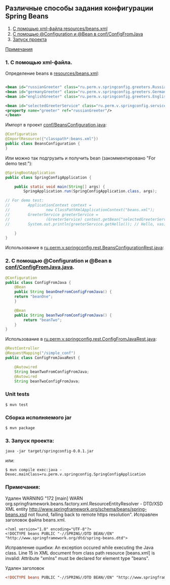 Различные способы задания конфигурации Spring Beans
----------------

1. [С помощью xml-файла resources/beans.xml](#xml_file)
2. [С помощью @Configuration и @Bean в conf/ConfigFromJava](#configuration)
3. [Запуск проекта](#run_project)

[Примечания](#other)

<a id="xml_file"></a>
### 1. С помощью xml-файла.

Определение beans в [resources/beans.xml](https://github.com/cherepakhin/spring_config/blob/main/src/main/resources/beans.xml):

````xml

<bean id="russianGreeter" class="ru.perm.v.springconfig.greeters.RussianGreeter"/>
<bean id="germanyGreeter" class="ru.perm.v.springconfig.greeters.GermanyGreeter"/>
<bean id="englishGreeter" class="ru.perm.v.springconfig.greeters.EnglishGreeter"/>

<bean id="selectedGreeterService" class="ru.perm.v.springconfig.service.GreeterService">
<property name="greeter" ref="russianGreeter"/>
</bean>
````

Импорт в проект [conf/BeansConfiguration.java](https://github.com/cherepakhin/spring_config/blob/main/src/main/java/ru/perm/v/springconfig/conf/BeansConfiguration.java):

````java
@Configuration
@ImportResource({"classpath*:beans.xml"})
public class BeansConfiguration {
}
````

Или можно так подгрузить и получить bean (закомментировано "For demo test:"):

````java
@SpringBootApplication
public class SpringConfigApplication {

    public static void main(String[] args) {
        SpringApplication.run(SpringConfigApplication.class, args);

// For demo test:
//        ApplicationContext context =
//                new ClassPathXmlApplicationContext("beans.xml");
//        GreeterService greeterService =
//                (GreeterService) context.getBean("selectedGreeterService");
//        System.out.println(greeterService.getHello()); // Hello, vasi!

    }
}
````

Использование в [ru.perm.v.springconfig.rest.BeansConfigurationRest.java](https://github.com/cherepakhin/spring_config/blob/main/src/main/java/ru/perm/v/springconfig/rest/BeansConfigurationRest.java):


<a id="configuration"></a>
### 2. С помощью @Configuration и @Bean в [conf/ConfigFromJava.java](https://github.com/cherepakhin/spring_config/blob/main/src/main/java/ru/perm/v/springconfig/conf/ConfigFromJava.java). 

````java
@Configuration
public class ConfigFromJava {
    @Bean
    public String beanOneFromConfigFromJava() {
    return "beanOne";
    }

    @Bean
    public String beanTwoFromConfigFromJava() {
        return "beanTwo";
    }
}
````

Использование в [ru.perm.v.springconfig.rest.ConfigFromJavaRest.java](https://github.com/cherepakhin/spring_config/blob/main/src/main/java/ru/perm/v/springconfig/rest/ConfigFromJavaRest.java):

````java
@RestController
@RequestMapping("/simple_conf")
public class ConfigFromJavaRest {

    @Autowired
    String beanTwoFromConfigFromJava;
    @Autowired
    String beanTwoConfigFromJava;
````

### Unit tests

````shell
$ mvn test
````


### Сборка исполняемого jar

````shell
$ mvn package
````

<a id="run_project"></a>
### 3. Запуск проекта:

````shell
java -jar target/springconfig-0.0.1.jar
````

или:

````shell
$ mvn compile exec:java -Dexec.mainClass=ru.perm.v.springconfig.SpringConfigApplication
````

<a id="other"></a>
### Примечания:

Удален WARNING "172 [main] WARN org.springframework.beans.factory.xml.ResourceEntityResolver - DTD/XSD XML entity http://www.springframework.org/schema/beans/spring-beans.xsd not found, falling back to remote https resolution". Исправлен заголовок файла beans.xml.

````shell
<?xml version="1.0" encoding="UTF-8"?>
<!DOCTYPE beans PUBLIC "-//SPRING//DTD BEAN//EN" "http://www.springframework.org/dtd/spring-beans.dtd">
````

Исправление ошибки: 
An exception occured while executing the Java class. Line 15 in XML document from class path resource [beans.xml] is invalid: Attribute "xmlns" must be declared for element type "beans".

Удален заголовок 
````xml
<!DOCTYPE beans PUBLIC "-//SPRING//DTD BEAN//EN" "http://www.springframework.org/dtd/spring-beans.dtd">
````


